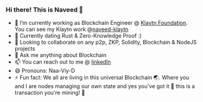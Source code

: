 ### Hi there! This is Naveed 👋


- 🔭 I’m currently working as Blockchain Engineer @ [Klaytn Foundation](https://github.com/klaytn). You can see my Klaytn work @[naveed-klaytn](https://github.com/naveed-klaytn)
- 🌱 Currently dating Rust & Zero-Knowledge Proof :) 
- 👯 Looking to collaborate on any p2p, ZKP, Solidity, Blockchain & NodeJS projects
- 💬 Ask me anything about Blockchain
- 📫 You can reach out to me @ [linkedIn](https://www.linkedin.com/in/naveed949/)
- 😄 Pronouns: Naa-Viy-D
- ⚡ Fun fact: We all are living in this universal Blockchain 🌏. Where you and I are nodes managing our own state and yes you've got it 🎯 this is a transaction you're mining! 🧠
